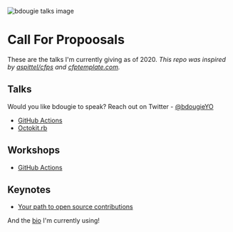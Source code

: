 ![bdougie talks image](https://user-images.githubusercontent.com/5713670/113876294-97e8e800-9785-11eb-803b-873d40597400.png)


# Call For Propoosals
These are the talks I'm currently giving as of 2020. _This repo was inspired by [aspittel/cfps](https://github.com/aspittel/cfps) and [cfptemplate.com](https://cfptemplate.com/)._ 

## Talks 
Would you like bdougie to speak? Reach out on Twitter - [@bdougieYO](https://twitter.com/bdougieYO)

- [GitHub Actions](talks/actions.md)
- [Octokit.rb](talks/octokit.md)

## Workshops
- [GitHub Actions](talks/actions-workshop.md)

## Keynotes
- [Your path to open source contributions](talks/open-source.md)

And the [bio](bio/bios.md) I'm currently using!

